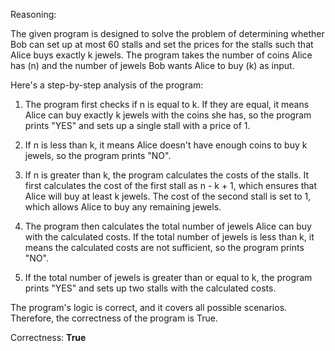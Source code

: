Reasoning:

The given program is designed to solve the problem of determining whether Bob can set up at most 60 stalls and set the prices for the stalls such that Alice buys exactly k jewels. The program takes the number of coins Alice has (n) and the number of jewels Bob wants Alice to buy (k) as input.

Here's a step-by-step analysis of the program:

1. The program first checks if n is equal to k. If they are equal, it means Alice can buy exactly k jewels with the coins she has, so the program prints "YES" and sets up a single stall with a price of 1.

2. If n is less than k, it means Alice doesn't have enough coins to buy k jewels, so the program prints "NO".

3. If n is greater than k, the program calculates the costs of the stalls. It first calculates the cost of the first stall as n - k + 1, which ensures that Alice will buy at least k jewels. The cost of the second stall is set to 1, which allows Alice to buy any remaining jewels.

4. The program then calculates the total number of jewels Alice can buy with the calculated costs. If the total number of jewels is less than k, it means the calculated costs are not sufficient, so the program prints "NO".

5. If the total number of jewels is greater than or equal to k, the program prints "YES" and sets up two stalls with the calculated costs.

The program's logic is correct, and it covers all possible scenarios. Therefore, the correctness of the program is True.

Correctness: **True**